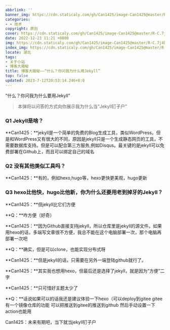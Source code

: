```yaml
---
abbrlink: ''
banner_img: https://cdn.staticaly.com/gh/Can1425/image-Can1425@master/R-C.7j4k10su5ds0.webp
categories:
- - 技术
copyright: 原创
cover: https://cdn.staticaly.com/gh/Can1425/image-Can1425@master/R-C.7j4k10su5ds0.webp
date: 2022-12-23 11:21 +0800
img: https://cdn.staticaly.com/gh/Can1425/image-Can1425@master/R-C.7j4k10su5ds0.webp
index_img: https://cdn.staticaly.com/gh/Can1425/image-Can1425@master/R-C.7j4k10su5ds0.webp
locate: 湖北
tags:
- 关于小站
- 博客大揭秘
title: 博客大揭秘——“什么？你问我为什么用Jekyll”
top: false
updated: 2023-7-12T20:53:14.246+8:0
---
```

“什么？你问我为什么要用Jekyll”

> 本弹将以问答的方式向你展示我为什么当“Jekyll钉子户”

### Q1 Jekyll是啥？

**Can1425：**jekyll是一个简单的免费的Blog生成工具，类似WordPress。但是和WordPress又有很大的不同，原因是jekyll只是一个生成静态网页的工具，不需要数据库支持。但是可以配合第三方服务,例如Disqus。最关键的是jekyll可以免费部署在Github上，而且可以绑定自己的域名

### Q2 没有其他类似工具吗？

**Can1425：**有的，例如hexo,hugo等，hexo更快更美观，hugo更新

### Q3 hexo比他快，hugo比他新，你为什么还要用老到掉牙的Jekyll？

**Can1425：**但jekyll比它们方便

**Q：**咋方便（好奇）

**Can1425：**因为Github直接支持jekyll，所以仓库里是jekyll的源文件。如果用hexo的话，多端写文章很不方便，我总不能在这个电脑部署一次，那个电脑再部署一次吧

**Q：**确实，但是可以clone，也能实现分布式呀

**Can1425：**但是jekyll的话，只需要在另外一端登陆github就行了。

**Can1425：**其实我也想用hexo，但最后还是选择了jekyll，就是因为“方便”二字

**Can1425：**只可惜好主题太少了

**Q：**话说如果可以的话我还是建议体验一下hexo（可以deploy到gitee gitee有一个镜像仓库的功能 可以把推送到gitee的推送到github 然后手动设置一下action也能用

Can1425：未来有期吧，当下就当jekyll钉子户
